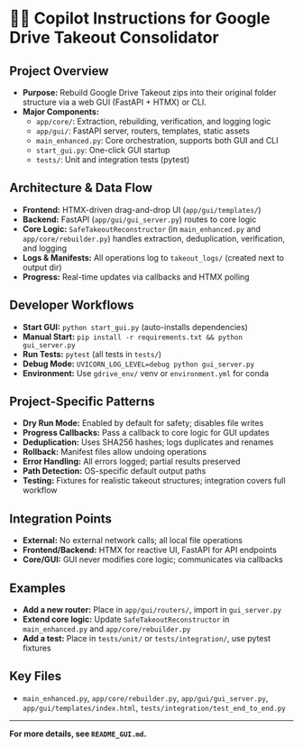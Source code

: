 # 🧑‍💻 Copilot Instructions for Google Drive Takeout Consolidator

## Project Overview
- **Purpose:** Rebuild Google Drive Takeout zips into their original folder structure via a web GUI (FastAPI + HTMX) or CLI.
- **Major Components:**
  - `app/core/`: Extraction, rebuilding, verification, and logging logic
  - `app/gui/`: FastAPI server, routers, templates, static assets
  - `main_enhanced.py`: Core orchestration, supports both GUI and CLI
  - `start_gui.py`: One-click GUI startup
  - `tests/`: Unit and integration tests (pytest)

## Architecture & Data Flow
- **Frontend:** HTMX-driven drag-and-drop UI (`app/gui/templates/`)
- **Backend:** FastAPI (`app/gui/gui_server.py`) routes to core logic
- **Core Logic:** `SafeTakeoutReconstructor` (in `main_enhanced.py` and `app/core/rebuilder.py`) handles extraction, deduplication, verification, and logging
- **Logs & Manifests:** All operations log to `takeout_logs/` (created next to output dir)
- **Progress:** Real-time updates via callbacks and HTMX polling

## Developer Workflows
- **Start GUI:** `python start_gui.py` (auto-installs dependencies)
- **Manual Start:** `pip install -r requirements.txt && python gui_server.py`
- **Run Tests:** `pytest` (all tests in `tests/`)
- **Debug Mode:** `UVICORN_LOG_LEVEL=debug python gui_server.py`
- **Environment:** Use `gdrive_env/` venv or `environment.yml` for conda

## Project-Specific Patterns
- **Dry Run Mode:** Enabled by default for safety; disables file writes
- **Progress Callbacks:** Pass a callback to core logic for GUI updates
- **Deduplication:** Uses SHA256 hashes; logs duplicates and renames
- **Rollback:** Manifest files allow undoing operations
- **Error Handling:** All errors logged; partial results preserved
- **Path Detection:** OS-specific default output paths
- **Testing:** Fixtures for realistic takeout structures; integration covers full workflow

## Integration Points
- **External:** No external network calls; all local file operations
- **Frontend/Backend:** HTMX for reactive UI, FastAPI for API endpoints
- **Core/GUI:** GUI never modifies core logic; communicates via callbacks

## Examples
- **Add a new router:** Place in `app/gui/routers/`, import in `gui_server.py`
- **Extend core logic:** Update `SafeTakeoutReconstructor` in `main_enhanced.py` and `app/core/rebuilder.py`
- **Add a test:** Place in `tests/unit/` or `tests/integration/`, use pytest fixtures

## Key Files
- `main_enhanced.py`, `app/core/rebuilder.py`, `app/gui/gui_server.py`, `app/gui/templates/index.html`, `tests/integration/test_end_to_end.py`

---
**For more details, see `README_GUI.md`.**
